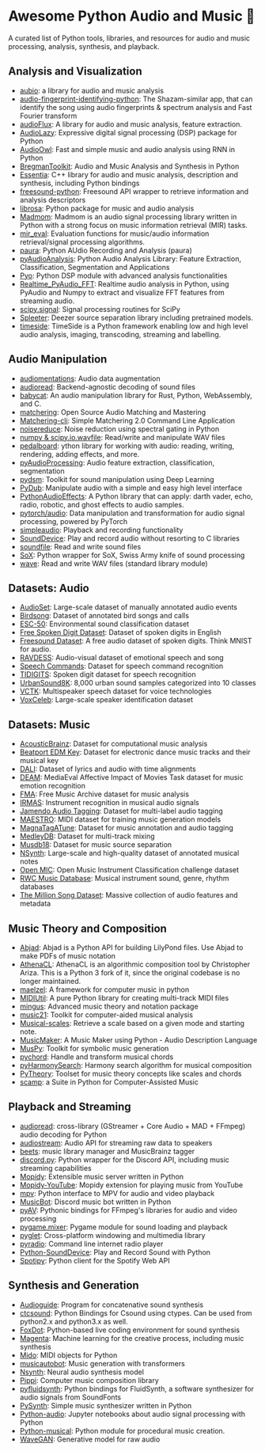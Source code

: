 # Awesome Python Audio and Music 🎵

A curated list of Python tools, libraries, and resources for audio and music processing, analysis, synthesis, and playback.

## Analysis and Visualization

- [aubio](https://github.com/aubio/aubio): a library for audio and music analysis 
- [audio-fingerprint-identifying-python](https://github.com/itspoma/audio-fingerprint-identifying-python): The Shazam-similar app, that can identify the song using audio fingerprints & spectrum analysis and Fast Fourier transform 
- [audioFlux](https://github.com/libAudioFlux/audioFlux): A library for audio and music analysis, feature extraction. 
- [AudioLazy](https://github.com/danilobellini/audiolazy): Expressive digital signal processing (DSP) package for Python
- [AudioOwl](https://github.com/dodiku/AudioOwl): Fast and simple music and audio analysis using RNN in Python
- [BregmanToolkit](https://github.com/bregmanstudio/BregmanToolkit): Audio and Music Analysis and Synthesis in Python 
- [Essentia](https://github.com/MTG/essentia): C++ library for audio and music analysis, description and synthesis, including Python bindings
- [freesound-python](https://github.com/MTG/freesound-python): Freesound API wrapper to retrieve information and analysis descriptors
- [librosa](https://github.com/librosa/librosa): Python package for music and audio analysis
- [Madmom](https://github.com/CPJKU/madmom): Madmom is an audio signal processing library written in Python with a strong focus on music information retrieval (MIR) tasks.
- [mir_eval](https://github.com/craffel/mir_eval): Evaluation functions for music/audio information retrieval/signal processing algorithms. 
- [paura](https://github.com/tyiannak/paura): Python AUdio Recording and Analysis (paura) 
- [pyAudioAnalysis](https://github.com/tyiannak/pyAudioAnalysis): Python Audio Analysis Library: Feature Extraction, Classification, Segmentation and Applications 
- [Pyo](https://github.com/belangeo/pyo): Python DSP module with advanced analysis functionalities
- [Realtime_PyAudio_FFT](https://github.com/aiXander/Realtime_PyAudio_FFT): Realtime audio analysis in Python, using PyAudio and Numpy to extract and visualize FFT features from streaming audio. 
- [scipy.signal](https://docs.scipy.org/doc/scipy/reference/signal.html): Signal processing routines for SciPy
- [Spleeter](https://github.com/deezer/spleeter): Deezer source separation library including pretrained models. 
- [timeside](https://github.com/Parisson/TimeSide): TimeSide is a Python framework enabling low and high level audio analysis, imaging, transcoding, streaming and labelling.

## Audio Manipulation

- [audiomentations](https://github.com/iver56/audiomentations): Audio data augmentation
- [audioread](https://github.com/beetbox/audioread): Backend-agnostic decoding of sound files
- [babycat](https://github.com/babycat-io/babycat): An audio manipulation library for Rust, Python, WebAssembly, and C.
- [matchering](https://github.com/sergree/matchering): Open Source Audio Matching and Mastering
- [Matchering-cli](https://github.com/sergree/matchering-cli): Simple Matchering 2.0 Command Line Application 
- [noisereduce](https://github.com/timsainb/noisereduce): Noise reduction using spectral gating in Python
- [numpy & scipy.io.wavfile](https://docs.scipy.org/doc/scipy/reference/io.html): Read/write and manipulate WAV files
- [pedalboard](https://github.com/spotify/pedalboard): ython library for working with audio: reading, writing, rendering, adding effects, and more.
- [pyAudioProcessing](https://github.com/jsingh811/pyAudioProcessing): Audio feature extraction, classification, segmentation
- [pydsm](https://github.com/google-research/sound-separation): Toolkit for sound manipulation using Deep Learning
- [PyDub](https://github.com/jiaaro/pydub): Manipulate audio with a simple and easy high level interface
- [PythonAudioEffects](https://github.com/nxbyte/PythonAudioEffects): A Python library that can apply: darth vader, echo, radio, robotic, and ghost effects to audio samples. 
- [pytorch/audio](https://github.com/pytorch/audio): Data manipulation and transformation for audio signal processing, powered by PyTorch
- [simpleaudio](https://github.com/hamiltron/py-simple-audio): Playback and recording functionality
- [SoundDevice](https://github.com/spatialaudio/python-sounddevice): Play and record audio without resorting to C libraries
- [soundfile](https://github.com/bastibe/SoundFile): Read and write sound files
- [SoX](https://github.com/rabitt/pysox): Python wrapper for SoX, Swiss Army knife of sound processing
- [wave](https://docs.python.org/3/library/wave.html): Read and write WAV files (standard library module)

## Datasets: Audio

- [AudioSet](https://research.google.com/audioset/): Large-scale dataset of manually annotated audio events
- [Birdsong](https://www.kaggle.com/c/birdsong-recognition): Dataset of annotated bird songs and calls
- [ESC-50](https://github.com/karolpiczak/ESC-50): Environmental sound classification dataset
- [Free Spoken Digit Dataset](https://github.com/Jakobovski/free-spoken-digit-dataset): Dataset of spoken digits in English
- [Freesound Dataset](https://datasets.freesound.org/fsd/): A free audio dataset of spoken digits. Think MNIST for audio. 
- [RAVDESS](https://zenodo.org/record/1188976): Audio-visual dataset of emotional speech and song
- [Speech Commands](https://ai.googleblog.com/2017/08/launching-speech-commands-dataset.html): Dataset for speech command recognition
- [TIDIGITS](https://catalog.ldc.upenn.edu/LDC93S10): Spoken digit dataset for speech recognition
- [UrbanSound8K](https://urbansounddataset.weebly.com/urbansound8k.html): 8,000 urban sound samples categorized into 10 classes
- [VCTK](https://datashare.ed.ac.uk/handle/10283/3443): Multispeaker speech dataset for voice technologies
- [VoxCeleb](http://www.robots.ox.ac.uk/~vgg/data/voxceleb/): Large-scale speaker identification dataset

## Datasets: Music

- [AcousticBrainz](https://acousticbrainz.org/download): Dataset for computational music analysis
- [Beatport EDM Key](https://zenodo.org/record/1101082): Dataset for electronic dance music tracks and their musical key
- [DALI](https://github.com/gabolsgabs/DALI): Dataset of lyrics and audio with time alignments
- [DEAM](https://cvml.unige.ch/databases/DEAM/): MediaEval Affective Impact of Movies Task dataset for music emotion recognition
- [FMA](https://github.com/mdeff/fma): Free Music Archive dataset for music analysis
- [IRMAS](https://www.upf.edu/web/mtg/irmas): Instrument recognition in musical audio signals
- [Jamendo Audio Tagging](https://github.com/MTG/mtg-jamendo-dataset): Dataset for multi-label audio tagging
- [MAESTRO](https://magenta.tensorflow.org/datasets/maestro): MIDI dataset for training music generation models
- [MagnaTagATune](http://mirg.city.ac.uk/codeapps/the-magnatagatune-dataset): Dataset for music annotation and audio tagging
- [MedleyDB](https://medleydb.weebly.com/): Dataset for multi-track mixing
- [Musdb18](https://sigsep.github.io/datasets/musdb.html): Dataset for music source separation
- [NSynth](https://magenta.tensorflow.org/datasets/nsynth): Large-scale and high-quality dataset of annotated musical notes
- [Open MIC](https://research.atspotify.com/publications/openmic-2018-an-open-dataset-for-multiple-instrument-recognition/): Open Music Instrument Classification challenge dataset
- [RWC Music Database](https://staff.aist.go.jp/m.goto/RWC-MDB/): Musical instrument sound, genre, rhythm databases
- [The Million Song Dataset](http://millionsongdataset.com/): Massive collection of audio features and metadata

## Music Theory and Composition

- [Abjad](https://github.com/Abjad/abjad): Abjad is a Python API for building LilyPond files. Use Abjad to make PDFs of music notation
- [AthenaCL](https://github.com/ales-tsurko/athenaCL): AthenaCL is an algorithmic composition tool by Christopher Ariza. This is a Python 3 fork of it, since the original codebase is no longer maintained.
- [maelzel](https://github.com/gesellkammer/maelzel): A framework for computer music in python 
- [MIDIUtil](https://github.com/MarkCWirt/MIDIUtil): A pure Python library for creating multi-track MIDI files
- [mingus](https://github.com/bspaans/python-mingus): Advanced music theory and notation package
- [music21](https://github.com/cuthbertLab/music21): Toolkit for computer-aided musical analysis
- [Musical-scales](https://github.com/hmillerbakewell/musical-scales): Retrieve a scale based on a given mode and starting note.
- [MusicMaker](https://github.com/KausikN/MusicMaker): A Music Maker using Python - Audio Description Language 
- [MusPy](https://github.com/salu133445/muspy): Toolkit for symbolic music generation
- [pychord](https://github.com/yuma-m/pychord): Handle and transform musical chords
- [pyHarmonySearch](https://github.com/lanl/pyHarmonySearch): Harmony search algorithm for musical composition
- [PyTheory](https://github.com/kennethreitz/pytheory): Toolset for music theory concepts like scales and chords
- [scamp](https://github.com/MarcTheSpark/scamp): a Suite in Python for Computer-Assisted Music

## Playback and Streaming

- [audioread](https://github.com/beetbox/audioread): cross-library (GStreamer + Core Audio + MAD + FFmpeg) audio decoding for Python
- [audiostream](https://github.com/kivy/audiostream): Audio API for streaming raw data to speakers 
- [beets](https://github.com/beetbox/beets): music library manager and MusicBrainz tagger 
- [discord.py](https://github.com/Rapptz/discord.py): Python wrapper for the Discord API, including music streaming capabilities
- [Mopidy](https://github.com/mopidy/mopidy): Extensible music server written in Python
- [Mopidy-YouTube](https://github.com/natumbri/mopidy-youtube): Mopidy extension for playing music from YouTube
- [mpv](https://github.com/jaseg/python-mpv): Python interface to MPV for audio and video playback
- [MusicBot](https://github.com/just-some-bots/MusicBot): Discord music bot written in Python
- [pyAV](https://github.com/mikeboers/PyAV): Pythonic bindings for FFmpeg's libraries for audio and video processing
- [pygame.mixer](https://github.com/pygame/pygame): Pygame module for sound loading and playback
- [pyglet](https://github.com/pyglet/pyglet): Cross-platform windowing and multimedia library
- [pyradio](https://github.com/coderholic/pyradio): Command line internet radio player
- [Python-SoundDevice](https://github.com/spatialaudio/python-sounddevice): Play and Record Sound with Python
- [Spotipy](https://github.com/plamere/spotipy): Python client for the Spotify Web API

## Synthesis and Generation

- [Audioguide](https://github.com/benhackbarth/audioguide): Program for concatenative sound synthesis
- [ctcsound](https://github.com/csound/ctcsound): Python Bindings for Csound using ctypes. Can be used from python2.x and python3.x as well. 
- [FoxDot](https://github.com/Qirky/FoxDot): Python-based live coding environment for sound synthesis
- [Magenta](https://github.com/magenta/magenta): Machine learning for the creative process, including music synthesis
- [Mido](https://github.com/mido/mido): MIDI objects for Python
- [musicautobot](https://github.com/bearpelican/musicautobot): Music generation with transformers
- [Nsynth](https://github.com/tensorflow/magenta/tree/master/magenta/models/nsynth): Neural audio synthesis model
- [Pippi](https://github.com/hecanjog/pippi): Computer music composition library
- [pyfluidsynth](https://github.com/nwhitehead/pyfluidsynth): Python bindings for FluidSynth, a software synthesizer for audio signals from SoundFonts
- [PySynth](https://github.com/mdoege/PySynth): Simple music synthesizer written in Python
- [Python-audio](https://github.com/mgeier/python-audio): Jupyter notebooks about audio signal processing with Python
- [Python-musical](https://github.com/wybiral/python-musical): Python module for procedural music creation. 
- [WaveGAN](https://github.com/chrisdonahue/wavegan): Generative model for raw audio

